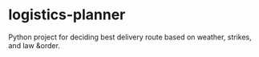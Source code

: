 # logistics-planner
Python project for deciding best delivery route based on weather, strikes, and law &amp;order.
